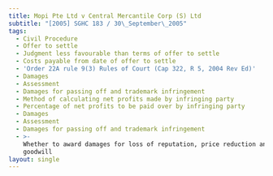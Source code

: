 ```yaml
---
title: Mopi Pte Ltd v Central Mercantile Corp (S) Ltd
subtitle: "[2005] SGHC 183 / 30\_September\_2005"
tags:
  - Civil Procedure
  - Offer to settle
  - Judgment less favourable than terms of offer to settle
  - Costs payable from date of offer to settle
  - 'Order 22A rule 9(3) Rules of Court (Cap 322, R 5, 2004 Rev Ed)'
  - Damages
  - Assessment
  - Damages for passing off and trademark infringement
  - Method of calculating net profits made by infringing party
  - Percentage of net profits to be paid over by infringing party
  - Damages
  - Assessment
  - Damages for passing off and trademark infringement
  - >-
    Whether to award damages for loss of reputation, price reduction and loss of
    goodwill
layout: single
---
```


